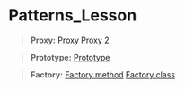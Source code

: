 # Patterns_Lesson
>**Proxy:**
[Proxy](https://github.com/AbdulatipA/Patterns_lesson/tree/master/src/main/java/org/example/patterns_lesson/patterns/proxy)
[Proxy 2](https://github.com/AbdulatipA/Patterns_lesson/tree/master/src/main/java/org/example/patterns_lesson/patterns/proxy2)

>**Prototype:** [Prototype]()

>**Factory:** [Factory method]()   [Factory class]()
